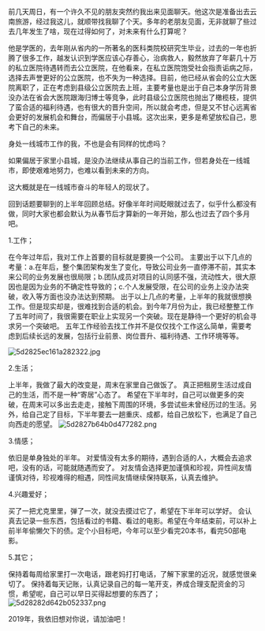 前几天周日，有一个许久不见的朋友突然约我出来见面聊天。他这次是准备出去云南旅游，经过我这儿，就顺带找我聊了个天。多年的老朋友见面，无非就聊了些过去几年发生了啥，现在过得如何了，对未来有什么打算呢？

他是学医的，去年刚从省内的一所著名的医科类院校研究生毕业，过去的一年也折腾了很多工作，越发认识到学医应该心存善心，治病救人，毅然放弃了年薪几十万的私立医院待遇转而去公立医院，在他看来，在私立医院饱受社会指责诟病之际，选择去声誉更好的公立医院，也不失为一种选择。目前，他已经从省会的公立大医院离职了，正在考虑到县级公立医院去上班，主要考量也是出于自己本身学历背景没办法在省会大医院跟海归博士等竞争，此时县级公立医院也抛出了橄榄枝，提供了蛮合适的福利待遇，也有很大的晋升空间，所以就会考虑，但是又不甘心远离省会更好的发展机会和舞台，而偏居于小县城。这次出来，更多是希望放松自己，思考下自己的未来。

身处一线城市工作的我，不也是会有同样的忧虑吗？

如果偏居于家里小县城，是没办法继续从事自己的当前工作，但若身处在一线城市，即使艰难地努力，也难以看到未来的方向。

这大概就是在一线城市奋斗的年轻人的现状了。

回到话题要聊到的上半年回顾总结。好像半年时间眨眼就过去了，似乎什么都没有做，同时大家也都会默认为从春节后才算新的一年开始，那么也过去了四个多月吧。

1.工作；

在今年过年后，我对工作上首要的目标就是要换一个公司。
主要出于以下几点的考量：a.在年后，整个集团架构发生了变化，导致公司业务一直停滞不前，其实本来公司的业务发展也很局限；b.团队成员对项目的认同感不强，流动性大，很大原因也是因为业务的不确定性导致的；c.个人发展受限，在公司的业务上没办法突破，收入等方面也没办法达到预期。
出于以上几点的考量，上半年的我就很想换工作。但是现实却是，很难找到合适的机会。到今年7月份为止，我已经整整工作了五年时间了，我很需要在职业上实现另一个突破。现在是静待一个更好的机会寻求另一个突破吧。
五年工作经验去找工作并不是仅仅找个工作这么简单，需要考虑到后续长远的发展，包括行业前景、岗位晋升、福利待遇、工作环境等等。

![5d2825ec161a282322.jpg](https://i.loli.net/2019/07/12/5d2825ec161a282322.jpg)

2.生活；

上半年，我做了最大的改变是，周末在家里自己做饭了。
真正把租房生活过成自己的生活，而不是一种“寄居”心态了。
希望在下半年时，自己可以做更多的突破，在周末可以多出去走走，接触下周围的环境，多尝试些未曾经历过的生活。另外，给自己定了目标，下半年要去一趟重庆、成都，给自己放松下，也满足了自己向西走的愿望。
![5d2827b64b0d477282.png](https://i.loli.net/2019/07/12/5d2827b64b0d477282.png)

3.情感；

依旧是单身独处的半年。
对爱情没有太多的期待，遇到合适的人，大概会去追求吧，没有的话，可能就随遇而安了。
对友情会选择更加谨慎和珍视，异性间友情谨慎对待，珍视难得的相遇，同性间友情继续保持联系，认真去维护。

4.兴趣爱好；

买了一把尤克里里，弹了一次，就没去摸过它了，希望在下半年可以学好。
会认真去记录一些东西，包括看过的书籍、看过的电影。希望在今年结束前，可以补上前半年偷懒欠下的债。定个小目标吧，今年可以至少看完20本书，看完50部电影。

5.其它；

保持着每周给家里打一次电话，跟老妈打打电话，了解下家里的近况，就感觉很亲切了。
保持着每天记账，认真记录自己的每一笔开支，养成合理支配资金的习惯，希望呢，自己可以早日买得起想要的东西了；
![5d28282d642b052337.png](https://i.loli.net/2019/07/12/5d28282d642b052337.png)


2019年，我依旧想对你说，请加油吧！

